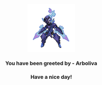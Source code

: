 <p align="center">
            <img src="https://raw.githubusercontent.com/PokeAPI/sprites/master/sprites/pokemon/937.png" width="150" height="150">
          </p>
          <h3 align="center">You have been greeted by - <b>Arboliva</b></h3>
          <h3 align="center">Have a nice day!</h3>
        